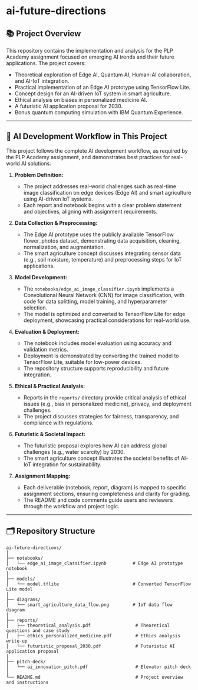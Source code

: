 # ai-future-directions

## 📚 Project Overview

This repository contains the implementation and analysis for the PLP Academy assignment focused on emerging AI trends and their future applications. The project covers:

- Theoretical exploration of Edge AI, Quantum AI, Human-AI collaboration, and AI-IoT integration.
- Practical implementation of an Edge AI prototype using TensorFlow Lite.
- Concept design for an AI-driven IoT system in smart agriculture.
- Ethical analysis on biases in personalized medicine AI.
- A futuristic AI application proposal for 2030.
- Bonus quantum computing simulation with IBM Quantum Experience.

---

## 🧭 AI Development Workflow in This Project

This project follows the complete AI development workflow, as required by the PLP Academy assignment, and demonstrates best practices for real-world AI solutions:

1. **Problem Definition:**
   - The project addresses real-world challenges such as real-time image classification on edge devices (Edge AI) and smart agriculture using AI-driven IoT systems.
   - Each report and notebook begins with a clear problem statement and objectives, aligning with assignment requirements.

2. **Data Collection & Preprocessing:**
   - The Edge AI prototype uses the publicly available TensorFlow flower_photos dataset, demonstrating data acquisition, cleaning, normalization, and augmentation.
   - The smart agriculture concept discusses integrating sensor data (e.g., soil moisture, temperature) and preprocessing steps for IoT applications.

3. **Model Development:**
   - The `notebooks/edge_ai_image_classifier.ipynb` implements a Convolutional Neural Network (CNN) for image classification, with code for data splitting, model training, and hyperparameter selection.
   - The model is optimized and converted to TensorFlow Lite for edge deployment, showcasing practical considerations for real-world use.

4. **Evaluation & Deployment:**
   - The notebook includes model evaluation using accuracy and validation metrics.
   - Deployment is demonstrated by converting the trained model to TensorFlow Lite, suitable for low-power devices.
   - The repository structure supports reproducibility and future integration.

5. **Ethical & Practical Analysis:**
   - Reports in the `reports/` directory provide critical analysis of ethical issues (e.g., bias in personalized medicine), privacy, and deployment challenges.
   - The project discusses strategies for fairness, transparency, and compliance with regulations.

6. **Futuristic & Societal Impact:**
   - The futuristic proposal explores how AI can address global challenges (e.g., water scarcity) by 2030.
   - The smart agriculture concept illustrates the societal benefits of AI-IoT integration for sustainability.

7. **Assignment Mapping:**
   - Each deliverable (notebook, report, diagram) is mapped to specific assignment sections, ensuring completeness and clarity for grading.
   - The README and code comments guide users and reviewers through the workflow and project logic.

---

## 🗂️ Repository Structure

```plaintext
ai-future-directions/
│
├── notebooks/
│   └── edge_ai_image_classifier.ipynb          # Edge AI prototype notebook
│
├── models/
│   └── model.tflite                            # Converted TensorFlow Lite model
│
├── diagrams/
│   └── smart_agriculture_data_flow.png         # IoT data flow diagram
│
├── reports/
│   ├── theoretical_analysis.pdf                 # Theoretical questions and case study
│   ├── ethics_personalized_medicine.pdf         # Ethics analysis write-up
│   └── futuristic_proposal_2030.pdf             # Futuristic AI application proposal
│
├── pitch-deck/
│   └── ai_innovation_pitch.pdf                  # Elevator pitch deck
│
└── README.md                                    # Project overview and instructions

```
